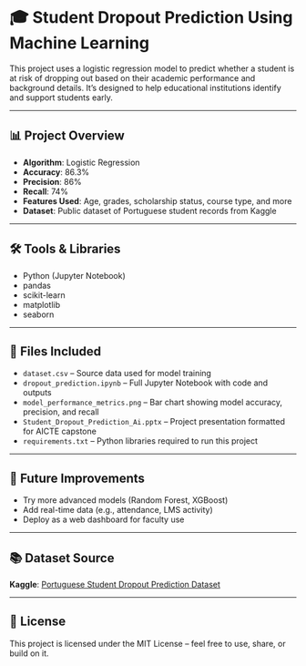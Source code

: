 # 🎓 Student Dropout Prediction Using Machine Learning

This project uses a logistic regression model to predict whether a student is at risk of dropping out based on their academic performance and background details. It’s designed to help educational institutions identify and support students early.

---

## 📊 Project Overview

- **Algorithm**: Logistic Regression  
- **Accuracy**: 86.3%  
- **Precision**: 86%  
- **Recall**: 74%  
- **Features Used**: Age, grades, scholarship status, course type, and more  
- **Dataset**: Public dataset of Portuguese student records from Kaggle

---

## 🛠 Tools & Libraries

- Python (Jupyter Notebook)
- pandas
- scikit-learn
- matplotlib
- seaborn

---

## 📁 Files Included

- `dataset.csv` – Source data used for model training  
- `dropout_prediction.ipynb` – Full Jupyter Notebook with code and outputs  
- `model_performance_metrics.png` – Bar chart showing model accuracy, precision, and recall  
- `Student_Dropout_Prediction_Ai.pptx` – Project presentation formatted for AICTE capstone  
- `requirements.txt` – Python libraries required to run this project

---

## 🚀 Future Improvements

- Try more advanced models (Random Forest, XGBoost)
- Add real-time data (e.g., attendance, LMS activity)
- Deploy as a web dashboard for faculty use

---

## 📚 Dataset Source

**Kaggle**: [Portuguese Student Dropout Prediction Dataset](https://www.kaggle.com/datasets/thedevastator/higher-education-predictors-of-student-retention)

---

## 📄 License

This project is licensed under the MIT License – feel free to use, share, or build on it.


